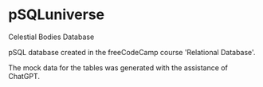 # pSQLuniverse
Celestial Bodies Database

pSQL database created in the freeCodeCamp course 'Relational Database'.

The mock data for the tables was generated with the assistance of ChatGPT.
